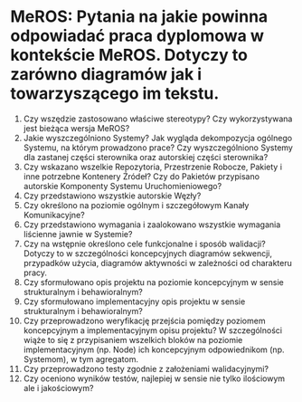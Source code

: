 # MeROS: Pytania na jakie powinna odpowiadać praca dyplomowa w kontekście MeROS. Dotyczy to zarówno diagramów jak i towarzyszącego im tekstu.

1. Czy wszędzie zastosowano właściwe stereotypy? Czy wykorzystywana jest bieżąca wersja MeROS?
2. Jakie wyszczególniono Systemy? Jak wygląda dekompozycja ogólnego Systemu, na którym prowadzono prace? Czy wyszczególniono Systemy dla zastanej części sterownika oraz autorskiej części sterownika?
3. Czy wskazano wszelkie Repozytoria, Przestrzenie Robocze, Pakiety i inne potrzebne Kontenery Źródeł? Czy do Pakietów przypisano autorskie Komponenty Systemu Uruchomieniowego?
4. Czy przedstawiono wszystkie autorskie Węzły?
5. Czy określono na poziomie ogólnym i szczegółowym Kanały Komunikacyjne?
6. Czy przedstawiono wymagania i zaalokowano wszystkie wymagania liścienne jawnie w Systemie?
7. Czy na wstępnie określono cele funkcjonalne i sposób walidacji? Dotyczy to w szczególności koncepcyjnych diagramów sekwencji, przypadków użycia, diagramów aktywności w zależności od charakteru pracy.
8. Czy sformułowano opis projektu na poziomie koncepcyjnym w sensie strukturalnym i behawioralnym?
9. Czy sformułowano implementacyjny opis projektu w sensie strukturalnym i behawioralnym?
10. Czy przeprowadzono weryfikację przejścia pomiędzy poziomem koncepcyjnym a implementacyjnym opisu projektu? W szczególności wiąże to się z przypisaniem wszelkich bloków na poziomie implementacyjnym (np. Node) ich koncepcyjnym odpowiednikom (np. Systemom), w tym agregatom.
11. Czy przeprowadzono testy zgodnie z założeniami walidacyjnymi?
12. Czy oceniono wyników testów, najlepiej w sensie nie tylko ilościowym ale i jakościowym?
